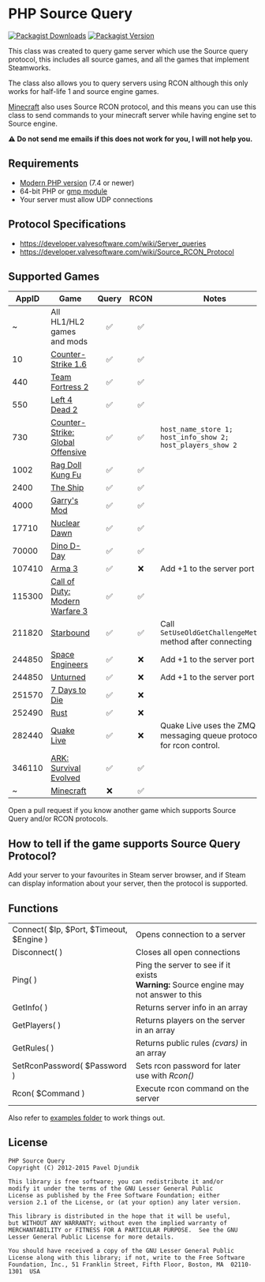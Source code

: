 # PHP Source Query

[![Packagist Downloads](https://img.shields.io/packagist/dt/xpaw/php-source-query-class.svg)](https://packagist.org/packages/xpaw/php-source-query-class)
[![Packagist Version](https://img.shields.io/packagist/v/xpaw/php-source-query-class.svg)](https://packagist.org/packages/xpaw/php-source-query-class)

This class was created to query game server which use the Source query protocol, this includes all source games, and all the games that implement Steamworks.

The class also allows you to query servers using RCON although this only works for half-life 1 and source engine games.

[Minecraft](http://www.minecraft.net) also uses Source RCON protocol, and this means you can use this class to send commands to your minecraft server while having engine set to Source engine.

**:warning: Do not send me emails if this does not work for you, I will not help you.**

## Requirements
* [Modern PHP version](https://php.net/supported-versions.php) (7.4 or newer)
* 64-bit PHP or [gmp module](https://secure.php.net/manual/en/book.gmp.php)
* Your server must allow UDP connections

## Protocol Specifications
* https://developer.valvesoftware.com/wiki/Server_queries
* https://developer.valvesoftware.com/wiki/Source_RCON_Protocol

## Supported Games
AppID | Game | Query | RCON | Notes
----- | ---- | :---: | :--: | ----
~ | All HL1/HL2 games and mods | :white_check_mark: | :white_check_mark: | 
10 | [Counter-Strike 1.6](http://store.steampowered.com/app/10/) | :white_check_mark: | :white_check_mark: | 
440 | [Team Fortress 2](http://store.steampowered.com/app/440/) | :white_check_mark: | :white_check_mark: | 
550 | [Left 4 Dead 2](http://store.steampowered.com/app/550/) | :white_check_mark: | :white_check_mark: | 
730 | [Counter-Strike: Global Offensive](http://store.steampowered.com/app/730/) | :white_check_mark: | :white_check_mark: | `host_name_store 1; host_info_show 2; host_players_show 2`
1002 | [Rag Doll Kung Fu](http://store.steampowered.com/app/1002/) | :white_check_mark: | :white_check_mark: | 
2400 | [The Ship](http://store.steampowered.com/app/2400/) | :white_check_mark: | :white_check_mark: | 
4000 | [Garry's Mod](http://store.steampowered.com/app/4000/) | :white_check_mark: | :white_check_mark: | 
17710 | [Nuclear Dawn](http://store.steampowered.com/app/17710/) | :white_check_mark: | :white_check_mark: | 
70000 | [Dino D-Day](http://store.steampowered.com/app/70000/) | :white_check_mark: | :white_check_mark: | 
107410 | [Arma 3](http://store.steampowered.com/app/107410/) | :white_check_mark: | :x: | Add +1 to the server port
115300 | [Call of Duty: Modern Warfare 3](http://store.steampowered.com/app/115300/) | :white_check_mark: | :white_check_mark: | 
211820 | [Starbound](http://store.steampowered.com/app/211820/) | :white_check_mark: | :white_check_mark: | Call `SetUseOldGetChallengeMethod` method after connecting
244850 | [Space Engineers](http://store.steampowered.com/app/244850/) | :white_check_mark: | :x: | Add +1 to the server port
244850 | [Unturned](https://store.steampowered.com/app/304930/) | :white_check_mark: | :x: | Add +1 to the server port
251570 | [7 Days to Die](http://store.steampowered.com/app/251570) | :white_check_mark: | :x: |
252490 | [Rust](http://store.steampowered.com/app/252490/) | :white_check_mark: | :x: |
282440 | [Quake Live](http://store.steampowered.com/app/282440) | :white_check_mark: | :x: | Quake Live uses the ZMQ messaging queue protocol for rcon control.
346110 | [ARK: Survival Evolved](http://store.steampowered.com/app/346110/) | :white_check_mark: | :white_check_mark: | 
~ | [Minecraft](http://www.minecraft.net/) | :x: | :white_check_mark: | 

Open a pull request if you know another game which supports Source Query and/or RCON protocols.

## How to tell if the game supports Source Query Protocol?

Add your server to your favourites in Steam server browser, and if Steam can display information about your server, then the protocol is supported.

## Functions
<table>
	<tr>
		<td>Connect( $Ip, $Port, $Timeout, $Engine )</td>
		<td>Opens connection to a server</td>
	</tr>
	<tr>
		<td>Disconnect( )</td>
		<td>Closes all open connections</td>
	</tr>
	<tr>
		<td>Ping( )</td>
		<td>Ping the server to see if it exists<br><b>Warning:</b> Source engine may not answer to this</td>
	</tr>
	<tr>
		<td>GetInfo( )</td>
		<td>Returns server info in an array</td>
	</tr>
	<tr>
		<td>GetPlayers( )</td>
		<td>Returns players on the server in an array</td>
	</tr>
	<tr>
		<td>GetRules( )</td>
		<td>Returns public rules <i>(cvars)</i> in an array</td>
	</tr>
	<tr>
		<td>SetRconPassword( $Password )</td>
		<td>Sets rcon password for later use with <i>Rcon()</i></td>
	</tr>
	<tr>
		<td>Rcon( $Command )</td>
		<td>Execute rcon command on the server</td>
	</tr>
</table>

Also refer to [examples folder](Examples/) to work things out.

## License
    PHP Source Query
    Copyright (C) 2012-2015 Pavel Djundik

    This library is free software; you can redistribute it and/or
    modify it under the terms of the GNU Lesser General Public
    License as published by the Free Software Foundation; either
    version 2.1 of the License, or (at your option) any later version.

    This library is distributed in the hope that it will be useful,
    but WITHOUT ANY WARRANTY; without even the implied warranty of
    MERCHANTABILITY or FITNESS FOR A PARTICULAR PURPOSE.  See the GNU
    Lesser General Public License for more details.

    You should have received a copy of the GNU Lesser General Public
    License along with this library; if not, write to the Free Software
    Foundation, Inc., 51 Franklin Street, Fifth Floor, Boston, MA  02110-1301  USA
